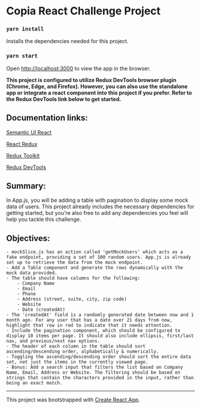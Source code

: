# Copia React Challenge Project
### `yarn install`
Installs the dependencies needed for this project.
### `yarn start`
Open [http://localhost:3000](http://localhost:3000) to view the app in the browser.

**This project is configured to utilize Redux DevTools browser plugin (Chrome, Edge, and Firefox). However, you can also use the standalone app or integrate a react component into this project if you prefer. Refer to the Redux DevTools link below to get started.**

## Documentation links:

[Semantic UI React](https://react.semantic-ui.com)

[React Redux](https://react-redux.js.org/)

[Redux Toolkit](https://redux-toolkit.js.org/)

[Redux DevTools](https://github.com/reduxjs/redux-devtools)
## Summary:
In App.js, you will be adding a table with pagination to display some mock data of users. This project already includes the necessary dependencies for getting started, but you're also free to add any dependencies you feel will help you tackle this challenge. 
## Objectives:
	- mockSlice.js has an action called 'getMockUsers' which acts as a fake endpoint, providing a set of 100 random users. App.js is already set up to retrieve the data from the mock endpoint.
	- Add a Table component and generate the rows dynamically with the mock data provided.
	- The table should have columns for the following:
		- Company Name
		- Email
		- Phone
		- Address (street, suite, city, zip code)
		- Website
		- Date (createdAt)
	- The 'createdAt' field is a randomly generated date between now and 1 month ago. For any user that has a date over 21 days from now, highlight that row in red to indicate that it needs attention.
	- Include the pagination component, which should be configured to display 10 items per page. It should also include ellipsis, first/last nav, and previous/next nav options.
	- The header of each column in the table should sort ascending/descending order, alphabetically & numerically.
	- Toggling the ascending/descending order should sort the entire data set, not just the items in the currently viewed page.
	- Bonus: Add a search input that filters the list based on Company Name, Email, Address or Website. The filtering should be based on strings that contain the characters provided in the input, rather than being an exact match.

---------------------------------------
This project was bootstrapped with [Create React App](https://github.com/facebook/create-react-app).